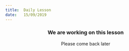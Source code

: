 ```yaml
---
title:  Daily Lesson
date:   15/09/2019
---
```


### <center>We are working on this lesson</center>
<center>Please come back later</center>
